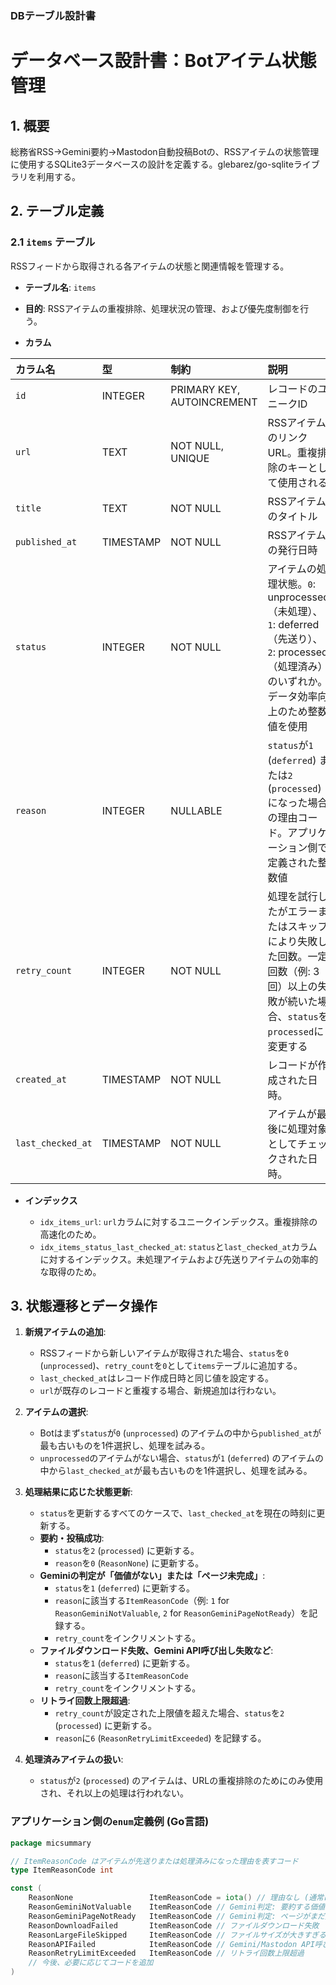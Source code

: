 ### DBテーブル設計書

# データベース設計書：Botアイテム状態管理

## 1. 概要

総務省RSS→Gemini要約→Mastodon自動投稿Botの、RSSアイテムの状態管理に使用するSQLite3データベースの設計を定義する。glebarez/go-sqliteライブラリを利用する。

## 2. テーブル定義

### 2.1 `items` テーブル

RSSフィードから取得される各アイテムの状態と関連情報を管理する。

* **テーブル名**: `items`

* **目的**: RSSアイテムの重複排除、処理状況の管理、および優先度制御を行う。

* **カラム**

| カラム名       | 型        | 制約                       | 説明                                                                                                                                            |
| :------------- | :-------- | :------------------------- | :---------------------------------------------------------------------------------------------------------------------------------------------- |
| `id`           | INTEGER   | PRIMARY KEY, AUTOINCREMENT | レコードのユニークID                                                                                                                            |
| `url`          | TEXT      | NOT NULL, UNIQUE           | RSSアイテムのリンクURL。重複排除のキーとして使用される                                                                                          |
| `title`        | TEXT      | NOT NULL                   | RSSアイテムのタイトル                                                                                                                           |
| `published_at` | TIMESTAMP | NOT NULL                   | RSSアイテムの発行日時                                                                                                                           |
| `status`       | INTEGER   | NOT NULL                   | アイテムの処理状態。`0`: unprocessed（未処理）、`1`: deferred（先送り）、`2`: processed（処理済み）のいずれか。データ効率向上のため整数値を使用 |
| `reason`       | INTEGER   | NULLABLE                   | `status`が`1` (`deferred`) または`2` (`processed`) になった場合の理由コード。アプリケーション側で定義された整数値                               |
| `retry_count`  | INTEGER   | NOT NULL                   | 処理を試行したがエラーまたはスキップにより失敗した回数。一定回数（例: 3回）以上の失敗が続いた場合、`status`を`processed`に変更する              |
| `created_at`      | TIMESTAMP | NOT NULL                   | レコードが作成された日時。                                                                                                                      |
| `last_checked_at` | TIMESTAMP | NOT NULL                   | アイテムが最後に処理対象としてチェックされた日時。                                                                                              |\

* **インデックス**

    * `idx_items_url`: `url`カラムに対するユニークインデックス。重複排除の高速化のため。
    * `idx_items_status_last_checked_at`: `status`と`last_checked_at`カラムに対するインデックス。未処理アイテムおよび先送りアイテムの効率的な取得のため。

## 3. 状態遷移とデータ操作

1.  **新規アイテムの追加**:
    * RSSフィードから新しいアイテムが取得された場合、`status`を`0` (`unprocessed`)、`retry_count`を`0`として`items`テーブルに追加する。
    * `last_checked_at`はレコード作成日時と同じ値を設定する。
    * `url`が既存のレコードと重複する場合、新規追加は行わない。

2.  **アイテムの選択**:
    * Botはまず`status`が`0` (`unprocessed`) のアイテムの中から`published_at`が最も古いものを1件選択し、処理を試みる。
    * `unprocessed`のアイテムがない場合、`status`が`1` (`deferred`) のアイテムの中から`last_checked_at`が最も古いものを1件選択し、処理を試みる。

3.  **処理結果に応じた状態更新**:
    * `status`を更新するすべてのケースで、`last_checked_at`を現在の時刻に更新する。
    * **要約・投稿成功**:
        * `status`を`2` (`processed`) に更新する。
        * `reason`を`0` (`ReasonNone`) に更新する。
    * **Geminiの判定が「価値がない」または「ページ未完成」**:
        * `status`を`1` (`deferred`) に更新する。
        * `reason`に該当する`ItemReasonCode`（例: `1` for `ReasonGeminiNotValuable`, `2` for `ReasonGeminiPageNotReady`）を記録する。
        * `retry_count`をインクリメントする。
    * **ファイルダウンロード失敗、Gemini API呼び出し失敗など**:
        * `status`を`1` (`deferred`) に更新する。
        * `reason`に該当する`ItemReasonCode`
        * `retry_count`をインクリメントする。
    * **リトライ回数上限超過**:
        * `retry_count`が設定された上限値を超えた場合、`status`を`2` (`processed`) に更新する。
        * `reason`に`6` (`ReasonRetryLimitExceeded`) を記録する。

4.  **処理済みアイテムの扱い**:
    * `status`が`2` (`processed`) のアイテムは、URLの重複排除のためにのみ使用され、それ以上の処理は行われない。

### アプリケーション側の`enum`定義例 (Go言語)

```go
package micsummary

// ItemReasonCode はアイテムが先送りまたは処理済みになった理由を表すコード
type ItemReasonCode int

const (
	ReasonNone                 ItemReasonCode = iota() // 理由なし (通常はprocessedに遷移した場合)
	ReasonGeminiNotValuable    ItemReasonCode // Gemini判定: 要約する価値なし
	ReasonGeminiPageNotReady   ItemReasonCode // Gemini判定: ページがまだ完成していない
	ReasonDownloadFailed       ItemReasonCode // ファイルダウンロード失敗
	ReasonLargeFileSkipped     ItemReasonCode // ファイルサイズが大きすぎるため要約スキップ
	ReasonAPIFailed            ItemReasonCode // Gemini/Mastodon API呼び出し失敗
	ReasonRetryLimitExceeded   ItemReasonCode // リトライ回数上限超過
	// 今後、必要に応じてコードを追加
)
```
